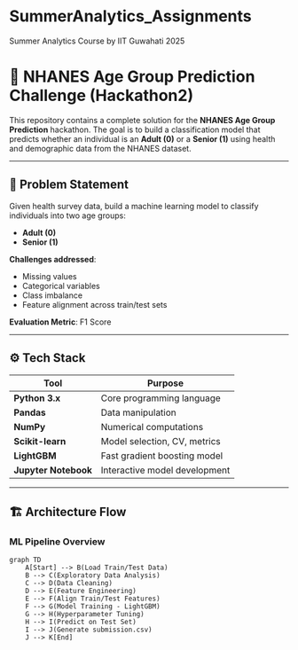 # SummerAnalytics_Assignments
Summer Analytics Course by IIT Guwahati 2025

# 🧠 NHANES Age Group Prediction Challenge (Hackathon2)

This repository contains a complete solution for the **NHANES Age Group Prediction** hackathon. The goal is to build a classification model that predicts whether an individual is an **Adult (0)** or a **Senior (1)** using health and demographic data from the NHANES dataset.

---

## 🚀 Problem Statement

Given health survey data, build a machine learning model to classify individuals into two age groups:

- **Adult (0)**
- **Senior (1)**

**Challenges addressed**:
- Missing values  
- Categorical variables  
- Class imbalance  
- Feature alignment across train/test sets

**Evaluation Metric**: F1 Score

---

## ⚙️ Tech Stack

| Tool          | Purpose                           |
|---------------|-----------------------------------|
| **Python 3.x** | Core programming language         |
| **Pandas**     | Data manipulation                 |
| **NumPy**      | Numerical computations            |
| **Scikit-learn** | Model selection, CV, metrics     |
| **LightGBM**   | Fast gradient boosting model      |
| **Jupyter Notebook** | Interactive model development |

---

## 🏗️ Architecture Flow

### ML Pipeline Overview

```mermaid
graph TD
    A[Start] --> B(Load Train/Test Data)
    B --> C(Exploratory Data Analysis)
    C --> D(Data Cleaning)
    D --> E(Feature Engineering)
    E --> F(Align Train/Test Features)
    F --> G(Model Training - LightGBM)
    G --> H(Hyperparameter Tuning)
    H --> I(Predict on Test Set)
    I --> J(Generate submission.csv)
    J --> K[End]